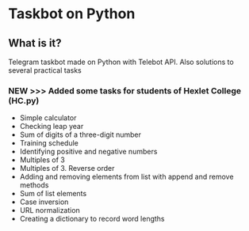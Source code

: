 # Taskbot on Python
## What is it?
Telegram taskbot made on Python with Telebot API.
Also solutions to several practical tasks

### NEW >>> Added some tasks for students of Hexlet College (HC.py)
- Simple calculator
- Checking leap year
- Sum of digits of a three-digit number
- Training schedule
- Identifying positive and negative numbers
- Multiples of 3
- Multiples of 3. Reverse order
- Adding and removing elements from list with append and remove methods
- Sum of list elements
- Case inversion
- URL normalization
- Сreating a dictionary to record word lengths
